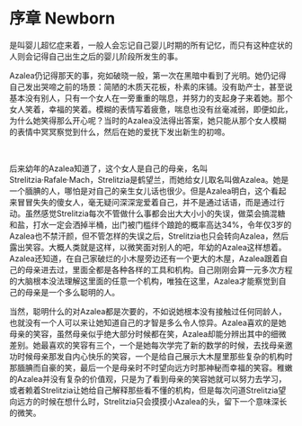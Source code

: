 # 序章 Newborn

是叫婴儿超忆症来着，一般人会忘记自己婴儿时期的所有记忆，而只有这种症状的人则会记得自己出生之后的婴儿阶段所发生的事。

Azalea仍记得那天的事，宛如破晓一般，第一次在黑暗中看到了光明。她仍记得自己发出哭啼之前的场景：简陋的木质天花板，朴素的床铺。没有助产士，甚至说基本没有别人，只有一个女人在一旁重重的喘息，并努力的支起身子来着她。那个女人笑着，幸福的笑着。模糊的表情写着疲惫，喘息也没有丝毫减弱，即便如此，为什么她笑得那么开心呢？当时的Azalea没法得出答案，她只能从那个女人模糊的表情中冥冥察觉到什么，然后在她的爱抚下发出新生的初啼。
  
 <br> 

后来幼年的Azalea知道了，这个女人是自己的母亲，名叫Strelitzia·Rafale·Mach，Strelitzia是鹤望兰，而她给女儿取名叫做Azalea。她是一个腼腆的人，哪怕是对自己的亲生女儿话也很少。但是Azalea明白，这个看起来冒冒失失的傻女人，毫无疑问深深宠爱着自己，并不是通过话语，而是通过行动。虽然感觉Strelitzia每次不管做什么事都会出大大小小的失误，做菜会搞混糖和盐，打水一定会洒掉半桶，出门被门槛绊个踉跄的概率高达34%，令年仅3岁的Azalea也不禁汗颜，但不管怎样的失误之后，Strelitzia也只会转向Azalea，然后露出笑容。大概人类就是这样，以微笑面对别人的吧，年幼的Azalea这样想着。Azalea还知道，在自己家破烂的小木屋旁边还有一个更大的木屋，Azalea跟着自己的母亲进去过，里面全都是各种各样的工具和机构。自己刚刚会算一元多次方程的大脑根本没法理解这里面的任意一个机构，唯独在这里，Azalea才能察觉到自己的母亲是一个多么聪明的人。

当然，聪明什么的对Azalea都是次要的，不如说她根本没有接触过任何同龄人，也就没有一个人可以来让她知道自己的才智是多么令人惊异。Azalea喜欢的是她母亲的笑容，虽然母亲似乎绝大部分时候都在笑，Azalea却能分辨出其中的细微差别。她最喜欢的笑容有三个，一个是她每次学完了新的数学的时候，去找母亲邀功时候母亲那发自内心快乐的笑容，一个是给自己展示大木屋里那些复杂的机构时那腼腆而自豪的笑，最后一个是母亲时不时望向远方时那神秘而幸福的笑容。稚嫩的Azalea并没有复杂的价值观，只是为了看到母亲的笑容她就可以努力去学习，或者赖着Strelitzia让她给自己解释那些看不懂的机构，但是每次问道Strelitzia望向远方的时候在想什么时，Strelitzia只会摸摸小Azalea的头，留下一个意味深长的微笑。